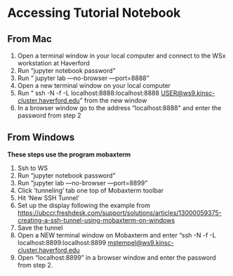 # Accessing Tutorial Notebook
## From Mac
1. Open a terminal window in your local computer and connect to the WSx workstation at Haverford
2. Run “jupyter notebook password”
3. Run “ jupyter lab —no-browser —port=8888”
4. Open a new terminal window on your local computer
5. Run “ ssh -N -f -L localhost:8888:localhost:8888 USER@ws9.kinsc-cluster.haverford.edu” from the new window
6. In a browser window go to the address “localhost:8888" and enter the password from step 2

## From Windows
**These steps use the program mobaxterm**
1. Ssh to WS
2. Run “jupyter notebook password”
3. Run “jupyter lab —no-browser —port=8899”
4. Click ’tunneling’ tab one top of Mobaxterm toolbar
5. Hit ’New SSH Tunnel’
6. Set up the display following the example from https://ubccr.freshdesk.com/support/solutions/articles/13000059375-creating-a-ssh-tunnel-using-mobaxterm-on-windows
7. Save the tunnel
8. Open a NEW terminal window on Mobaxterm and enter “ssh -N -f -L localhost:8899:localhost:8899 mstempel@ws9.kinsc-cluster.haverford.edu
9. Open “localhost:8899” in a browser window and enter the password from step 2.
